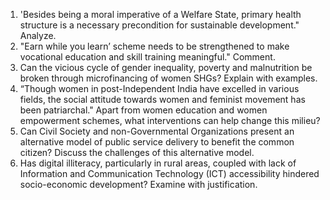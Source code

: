 1. 'Besides being a moral imperative of a Welfare State, primary health structure is a necessary precondition for sustainable development." Analyze.
2. "Earn while you learn’ scheme needs to be strengthened to make vocational education and skill training meaningful." Comment.
3. Can the vicious cycle of gender inequality, poverty and malnutrition be broken through microfinancing of women SHGs? Explain with examples.
4. “Though women in post-Independent India have excelled in various fields, the social attitude towards women and feminist movement has been patriarchal." Apart from women education and women empowerment schemes, what interventions can help change this milieu?
5. Can Civil Society and non-Governmental Organizations present an alternative model of public service delivery to benefit the common citizen? Discuss the challenges of this alternative model.
6. Has digital illiteracy, particularly in rural areas, coupled with lack of Information and Communication Technology (ICT) accessibility hindered socio-economic development? Examine with justification.